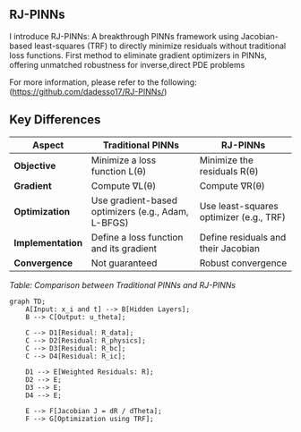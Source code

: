 ## RJ-PINNs
I introduce RJ-PINNs: A breakthrough PINNs framework using Jacobian-based least-squares (TRF) to directly minimize residuals without traditional loss functions. First method to eliminate gradient optimizers in PINNs, offering unmatched robustness for inverse,direct PDE problems 


For more information, please refer to the following:(https://github.com/dadesso17/RJ-PINNs/)

## Key Differences

| Aspect         | Traditional PINNs                         | RJ-PINNs                               |
|--------------|--------------------------------|--------------------------------|
| **Objective** | Minimize a loss function L(θ) | Minimize the residuals R(θ) |
| **Gradient** | Compute ∇L(θ) | Compute ∇R(θ) |
| **Optimization** | Use gradient-based optimizers (e.g., Adam, L-BFGS) | Use least-squares optimizer (e.g., TRF) |
| **Implementation** | Define a loss function and its gradient | Define residuals and their Jacobian |
| **Convergence** | Not guaranteed | Robust convergence |

*Table: Comparison between Traditional PINNs and RJ-PINNs*


```mermaid
graph TD;
    A[Input: x_i and t] --> B[Hidden Layers];
    B --> C[Output: u_theta];
    
    C --> D1[Residual: R_data];
    C --> D2[Residual: R_physics];
    C --> D3[Residual: R_bc];
    C --> D4[Residual: R_ic];

    D1 --> E[Weighted Residuals: R];
    D2 --> E;
    D3 --> E;
    D4 --> E;

    E --> F[Jacobian J = dR / dTheta];
    F --> G[Optimization using TRF];
